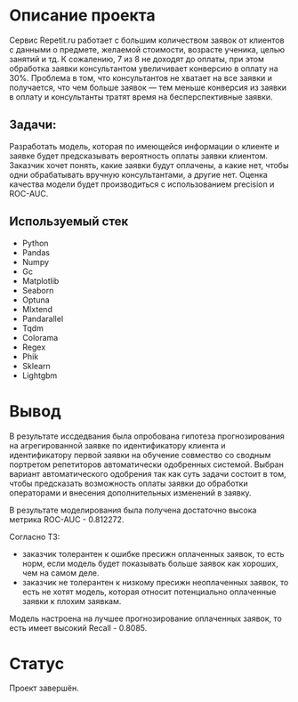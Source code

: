 # Описание проекта

Сервис Repetit.ru работает с большим количеством заявок от клиентов с данными о предмете, желаемой стоимости, возрасте ученика, целью занятий и тд. К сожалению, 7 из 8 не доходят до оплаты, при этом обработка заявки консультантом увеличивает конверсию в оплату на 30%. Проблема в том, что консультантов не хватает на все заявки и получается, что чем больше заявок — тем меньше конверсия из заявки в оплату и консультанты тратят время на бесперспективные заявки.

## Задачи:

Разработать модель, которая по имеющейся информации о клиенте и заявке будет предсказывать вероятность оплаты заявки клиентом. Заказчик хочет понять, какие заявки будут оплачены, а какие нет, чтобы одни обрабатывать вручную консультантами, а другие нет. Оценка качества модели будет производиться с использованием precision и ROC-AUC.

## Используемый стек

- Python
- Pandas
- Numpy
- Gc
- Matplotlib
- Seaborn
- Optuna
- Mlxtend
- Pandarallel
- Tqdm
- Colorama
- Regex
- Phik
- Sklearn
- Lightgbm


# Вывод

В результате иссдедвания была опробована гипотеза прогнозирования на агрегированной заявке по идентификатору клиента и идентификатору первой заявки на обучение совмество со сводным портретом репетиторов автоматически одобренных системой. Выбран вариант автоматического одобрения так как суть задачи состоит в том, чтобы предсказать возможность оплаты заявки до обработки операторами и внесения дополнительных изменений в заявку.

В результате моделирования была получена достаточно высока метрика ROC-AUC - 0.812272.

Согласно ТЗ:

- заказчик толерантен к ошибке пресижн оплаченных заявок, то есть норм, если модель будет показывать больше заявок как хороших, чем на самом деле.
- заказчик не толерантен к низкому пресижн неоплаченных заявок, то есть не хотят модель, которая относит потенциально оплаченные заявки к плохим заявкам.

Модель настроена на лучшее прогнозирование оплаченных заявок, то есть имеет высокий Recall - 0.8085.

# Статус

Проект завершён.
